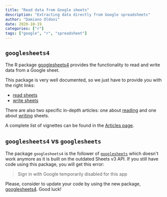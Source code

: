 ```yaml
---
title: "Read data from Google sheets"
description: "Extracting data directly from Google spreadsheets"
author: "Damiano Oldoni"
date: 2020-10-19
categories: ["r"]
tags: ["google", "r", "spreadsheet"]
---
```


## `googlesheets4`

The R package [googlesheets4](https://googlesheets4.tidyverse.org/) provides the functionality to read and write data from a Google sheet.

This package is very well documented, so we just have to provide you with the right links:

- [read sheets](https://googlesheets4.tidyverse.org/articles/googlesheets4.html#read_sheet-a-k-a--range_read)
- [write sheets](https://googlesheets4.tidyverse.org/articles/googlesheets4.html#writing-sheets)

There are also two specific in-depth articles: one about [reading](https://googlesheets4.tidyverse.org/articles/articles/read-sheets.html) and one about [writing](https://googlesheets4.tidyverse.org/articles/articles/write-sheets.html) sheets.

A complete list of vignettes can be found in the [Articles page](https://googlesheets4.tidyverse.org/articles/index.html).

## `googlesheets4` vs `googlesheets`

The package `googlesheets4` is the follower of [`googlesheets`](https://github.com/jennybc/googlesheets/blob/master/README.md) which doesn't work anymore as it is built on the outdated Sheets v3 API.
If you still have code using this package, you will get this error:

> Sign in with Google temporarily disabled for this app

Please, consider to update your code by using the new package, [googlesheets4](https://googlesheets4.tidyverse.org/). Good luck!
